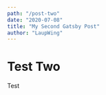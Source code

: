 ```yaml
---
path: "/post-two"
date: "2020-07-08"
title: "My Second Gatsby Post"
author: "LaupWing"
---
```


# Test Two
Test